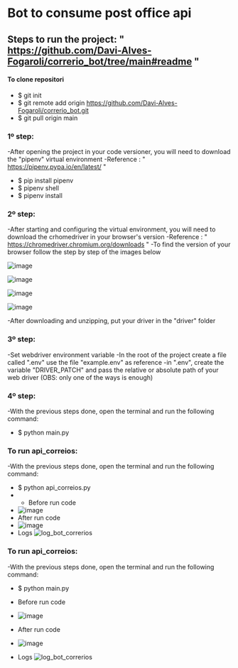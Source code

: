 # Bot to consume post office api

## Steps to run the project: " https://github.com/Davi-Alves-Fogaroli/correrio_bot/tree/main#readme "

#### To clone repositori 
- $ git init 
- $ git remote add origin https://github.com/Davi-Alves-Fogaroli/correrio_bot.git
- $ git pull origin main

### 1º step: 
-After opening the project in your code versioner, you will need to download the "pipenv" virtual environment
-Reference : " https://pipenv.pypa.io/en/latest/ "
- $ pip install pipenv
- $ pipenv shell
- $ pipenv install

### 2º step:
-After starting and configuring the virtual environment, you will need to download the crhomedriver in your browser's version
-Reference : " https://chromedriver.chromium.org/downloads "
-To find the version of your browser follow the step by step of the images below

![image](https://user-images.githubusercontent.com/61630258/170256891-c7cdcf28-6f35-4765-891c-64ef388c2182.png)

![image](https://user-images.githubusercontent.com/61630258/170257075-632d6097-9768-41e3-a35e-cc29492da081.png)

![image](https://user-images.githubusercontent.com/61630258/170257175-f8e02982-8de8-4e00-9294-6e04b4496000.png)

![image](https://user-images.githubusercontent.com/61630258/170257210-bcd4bfd1-5c0b-4378-9704-77dd3b7d6fb3.png)

-After downloading and unzipping, put your driver in the "driver" folder

### 3º step:
-Set webdriver environment variable
-In the root of the project create a file called ".env" use the file "example.env" as reference
-in ".env", create the variable "DRIVER_PATCH" and pass the relative or absolute path of your web driver (OBS: only one of the ways is enough)

### 4º step:
-With the previous steps done, open the terminal and run the following command:
- $ python main.py

### To run api_correios:
-With the previous steps done, open the terminal and run the following command:
- $ python api_correios.py
- - Before run code 
- ![image](https://user-images.githubusercontent.com/61630258/174611707-27dd7ccd-2186-4861-99d0-9bc4c68dcec6.png)
- After run code 
- ![image](https://user-images.githubusercontent.com/61630258/174611748-2d73ecc7-a209-46f1-b939-73962e0259d0.png)
- Logs 
![log_bot_correrios](https://user-images.githubusercontent.com/61630258/174612155-43d3045c-1d9c-4b4e-84b5-4603ea95e1b6.png)

### To run api_correios:
-With the previous steps done, open the terminal and run the following command:
- $ python main.py

- Before run code 
- ![image](https://user-images.githubusercontent.com/61630258/174611707-27dd7ccd-2186-4861-99d0-9bc4c68dcec6.png)
- After run code 
- ![image](https://user-images.githubusercontent.com/61630258/174611748-2d73ecc7-a209-46f1-b939-73962e0259d0.png)

- Logs 
![log_bot_correrios](https://user-images.githubusercontent.com/61630258/174612155-43d3045c-1d9c-4b4e-84b5-4603ea95e1b6.png)
